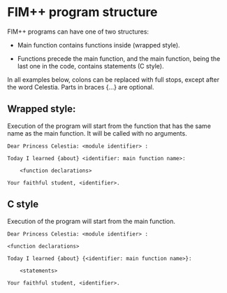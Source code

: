 FIM++ program structure
=====================

FIM++ programs can have one of two structures:

* Main function contains functions inside (wrapped style).

* Functions precede the main function, and the main function, being the last one in the code, contains statements (C style).

In all examples below, colons can be replaced with full stops, except after the word Celestia. Parts in braces {...} are optional.

Wrapped style:
-------------

Execution of the program will start from the function that has the same name as the main function. It will be called with no arguments.

    Dear Princess Celestia: <module identifier> :

	Today I learned {about} <identifier: main function name>:

		<function declarations>

	Your faithful student, <identifier>.
	
C style
------

Execution of the program will start from the main function.

    Dear Princess Celestia: <module identifier> :

    <function declarations>

	Today I learned {about} {<identifier: main function name>}:

		<statements>

	Your faithful student, <identifier>.
